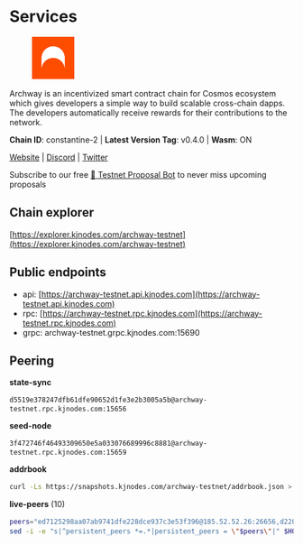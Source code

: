 # Services

<figure><img src="https://raw.githubusercontent.com/kj89/cosmos-images/main/logos/archway.png" alt=""><figcaption></figcaption></figure>

Archway is an incentivized smart contract chain for Cosmos  ecosystem which gives developers a simple way to build  scalable cross-chain dapps. The developers automatically  receive rewards for their contributions to the network.

**Chain ID**: constantine-2 | **Latest Version Tag**: v0.4.0 | **Wasm**: ON

[Website](https://archway.io) | [Discord](https://discord.gg/archwayhq) | [Twitter](https://twitter.com/archwayhq)



Subscribe to our free [🤖 Testnet Proposal Bot](https://t.me/kjnodes_testnet_proposal_bot) to never miss upcoming proposals


## Chain explorer
[https://explorer.kjnodes.com/archway-testnet](https://explorer.kjnodes.com/archway-testnet)

## Public endpoints

* api: [https://archway-testnet.api.kjnodes.com](https://archway-testnet.api.kjnodes.com)
* rpc: [https://archway-testnet.rpc.kjnodes.com](https://archway-testnet.rpc.kjnodes.com)
* grpc: archway-testnet.grpc.kjnodes.com:15690

## Peering

**state-sync**

```text
d5519e378247dfb61dfe90652d1fe3e2b3005a5b@archway-testnet.rpc.kjnodes.com:15656
```

**seed-node**

```text
3f472746f46493309650e5a033076689996c8881@archway-testnet.rpc.kjnodes.com:15659
```

**addrbook**
```bash
curl -Ls https://snapshots.kjnodes.com/archway-testnet/addrbook.json > $HOME/.archway/config/addrbook.json
```

**live-peers** (10)
```bash
peers="ed7125298aa07ab9741dfe228dce937c3e53f396@185.52.52.26:26656,d220ecb63815645acc7cfc3ede6d4f61862b4fa4@46.4.213.198:26656,06aeab3dfcdbafba3db0010342b6e5596123e583@66.42.38.167:26656,8df8a64ecf0aaba1e1faee06d005aa912d578549@65.109.89.5:41656,073aa336bd5849677e40b199ab0266517fb5fe28@65.108.206.74:34656,c8171d5b90ea72992408f8cfcd3893256d22aabc@65.109.94.221:40656,d5519e378247dfb61dfe90652d1fe3e2b3005a5b@65.109.68.190:15656,ec517b52edf929bc308fdef996054e11b5f00891@57.128.151.101:26656,a05590886e3d3b0baa7a605ef2ee00db689308b8@35.238.216.151:26656,85c669e01f5fca4d1ef7636a9526296a0083bb1d@15.235.193.57:26656"
sed -i -e "s|^persistent_peers *=.*|persistent_peers = \"$peers\"|" $HOME/.archway/config/config.toml
```
